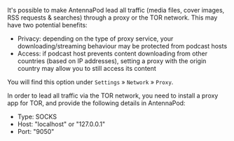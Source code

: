 It's possible to make AntennaPod lead all traffic (media files, cover images, RSS requests & searches) through a proxy or the TOR network. This may have two potential benefits:

- Privacy: depending on the type of proxy service, your downloading/streaming behaviour may be protected from podcast hosts
- Access: if podcast host prevents content downloading from other countries (based on IP addresses), setting a proxy with the origin country may allow you to still access its content

You will find this option under `Settings` » `Network` » `Proxy`.

In order to lead all traffic via the TOR network, you need to install a proxy app for TOR, and provide the following details in AntennaPod:
- Type: SOCKS
- Host: "localhost" or "127.0.0.1"
- Port: "9050"
